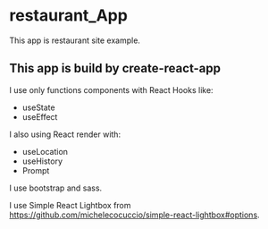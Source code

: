 # restaurant_App

This app is restaurant site example.

## This app is build by create-react-app

I use only functions components with React Hooks like:

- useState
- useEffect

I also using React render with:

- useLocation
- useHistory
- Prompt

I use bootstrap and sass.

I use Simple React Lightbox from https://github.com/michelecocuccio/simple-react-lightbox#options.
